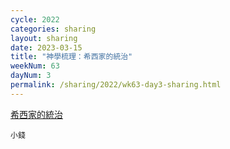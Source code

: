 ```yaml
---
cycle: 2022
categories: sharing
layout: sharing
date: 2023-03-15
title: "神學梳理：希西家的統治"
weekNum: 63
dayNum: 3
permalink: /sharing/2022/wk63-day3-sharing.html
---
```


[希西家的統治](https://eccseattle.github.io/media/sharing/2022/wk063/2023-03-15-bin.m4a)

`小錢`
